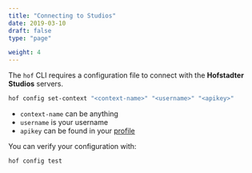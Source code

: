 ```yaml
---
title: "Connecting to Studios"
date: 2019-03-10
draft: false
type: "page"

weight: 4
---
```


The `hof` CLI requires a configuration file to
connect with the __Hofstadter Studios__ servers.

```sh
hof config set-context "<context-name>" "<username>" "<apikey>"
```

- `context-name` can be anything
- `username` is your username
- `apikey` can be found in your [profile](https://studios.hofstadter.io/profile)


You can verify your configuration with:

```sh
hof config test
```

